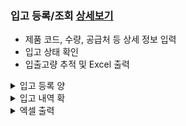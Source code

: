 ###  입고 등록/조회 [상세보기](https://github.com/jongha8422-sketch/inoutmanager/blob/main/project/ibpage.md)
- 제품 코드, 수량, 공급처 등 상세 정보 입력  
- 입고 상태 확인  
- 입출고량 추적 및 Excel 출력  

<details>
  <summary>입고 등록 양</summary> <br>
  <img src="https://github.com/jongha8422-sketch/inoutmanager/blob/main/PICTURES/%EC%9E%85%EA%B3%A0%20%EB%93%B1%EB%A1%9D%EC%96%91%EC%8B%9D.png" alt="로그인 UI" width="400"/> 
  </details>

  <details>
  <summary>입고 내역 확</summary> <br>
  <img src="https://github.com/jongha8422-sketch/inoutmanager/blob/main/PICTURES/%EC%9E%85%EA%B3%A0%20%EC%83%81%ED%83%9C%20%ED%99%95%EC%9D%B8.png" alt="회원가입 UI" width="400"/> 
</details>

<details>
  <summary>엑셀 출력</summary> <br>
  <img src="https://github.com/jongha8422-sketch/inoutmanager/blob/main/PICTURES/%EC%97%91%EC%85%80%EC%B6%9C%EB%A0%A5.png" alt="로그인 UI" width="400"/> 
  </details>
